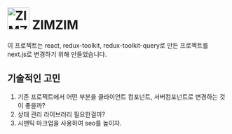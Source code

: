 # <img src="./src/assets/icon/icon.svg" alt="ZIMZIM" width="50" color="black"/> ZIMZIM

이 프로젝트는 react, redux-toolkit, redux-toolkit-query로 만든 프로젝트를 next.js로 변경하기 위해 만들었습니다.

## 기술적인 고민

1. 기존 프로젝트에서 어떤 부분을 클라이언트 컴포넌트, 서버컴포넌트로 변경하는 것이 좋을까?
2. 상태 관리 라이브러리 필요한걸까?
3. 시맨틱 마크업을 사용하여 seo를 높이자.
